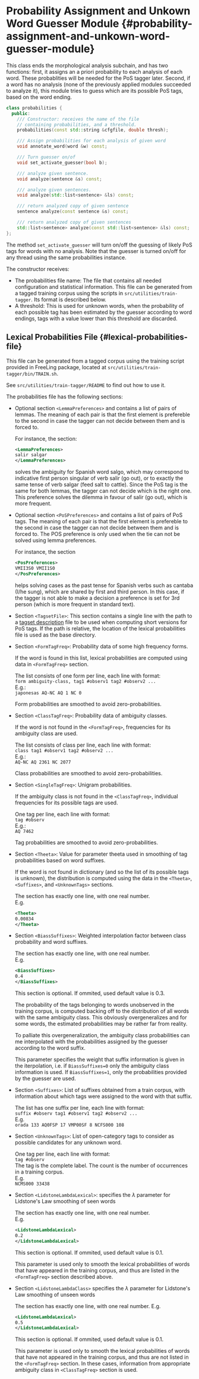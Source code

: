 # Probability Assignment and Unkown Word Guesser Module {#probability-assignment-and-unkown-word-guesser-module}

This class ends the morphological analysis subchain, and has two functions: first, it assigns an a priori probability to each analysis of each word. These probablities will be needed for the PoS tagger later. Second, if a word has no analysis (none of the previously applied modules succeeded to analyze it), this module tries to guess which are its possible PoS tags, based on the word ending.

```C++
class probabilities {
  public:
    /// Constructor: receives the name of the file
    // containing probabilities, and a threshold.
    probabilities(const std::string &cfgfile, double thresh);

    /// Assign probabilities for each analysis of given word
    void annotate_word(word &w) const;

    /// Turn guesser on/of
    void set_activate_guesser(bool b);

    /// analyze given sentence.
    void analyze(sentence &s) const;

    /// analyze given sentences.
    void analyze(std::list<sentence> &ls) const;

    /// return analyzed copy of given sentence
    sentence analyze(const sentence &s) const;

    /// return analyzed copy of given sentences
    std::list<sentence> analyze(const std::list<sentence> &ls) const;
};
```

The method `set_activate_guesser` will turn on/off the guessing of likely PoS tags for words with no analysis. Note that the guesser is turned on/off for any thread using the same probabilities instance.

The constructor receives:

*   The probabilities file name: The file that contains all needed configuration and statistical information. This file can be generated from a tagged training corpus using the scripts in `src/utilities/train-tagger`. Its format is described below.
*   A threshold: This is used for unknown words, when the probability of each possible tag has been estimated by the guesser according to word endings, tags with a value lower than this threshold are discarded.

## Lexical Probabilities File {#lexical-probabilities-file}

This file can be generated from a tagged corpus using the training script provided in FreeLing package, located at `src/utilities/train-tagger/bin/TRAIN.sh`.

See `src/utilities/train-tagger/README` to find out how to use it.

The probabilities file has the following sections:

*   Optional section `<LemmaPreferences>` and contains a list of pairs of lemmas. The meaning of each pair is that the first element is prefereble to the second in case the tagger can not decide between them and is forced to.

    For instance, the section:
    ```XML
    <LemmaPreferences>
    salir salgar
    </LemmaPreferences>
    ```

    solves the ambiguity for Spanish word salgo, which may correspond to indicative first person singular of verb salir (go out), or to exactly the same tense of verb salgar (feed salt to cattle). Since the PoS tag is the same for both lemmas, the tagger can not decide which is the right one. This preference solves the dilemma in favour of salir (go out), which is more frequent.

*   Optional section `<PoSPreferences>` and contains a list of pairs of PoS tags. The meaning of each pair is that the first element is prefereble to the second in case the tagger can not decide between them and is forced to. The POS preference is only used when the tie can not be solved using lemma preferences.

    For instance, the section
    ```XML
    <PosPreferences>
    VMII3S0 VMII1S0
    </PosPreferences>
    ```

    helps solving cases as the past tense for Spanish verbs such as cantaba (I/he sung), which are shared by first and third person. In this case, if the tagger is not able to make a decision a preference is set for 3rd person (which is more frequent in standard text).

*   Section `<TagsetFile>`: This section contains a single line with the path to a [tagset description](tagset.md) file to be used when computing short versions for PoS tags. If the path is relative, the location of the lexical probabilities file is used as the base directory.

*   Section `<FormTagFreq>`: Probability data of some high frequency forms.

    If the word is found in this list, lexical probabilities are computed using data in `<FormTagFreq>` section.

    The list consists of one form per line, each line with format:  
    `form ambiguity-class, tag1 #observ1 tag2 #observ2 ...`  
    E.g.:  
    `japonesas AQ-NC AQ 1 NC 0` 

    Form probabilities are smoothed to avoid zero-probabilities.

*   Section `<ClassTagFreq>`: Probability data of ambiguity classes.

    If the word is not found in the `<FormTagFreq>`, frequencies for its ambiguity class are used.

    The list consists of class per line, each line with format:  
    `class tag1 #observ1 tag2 #observ2 ...`  
    E.g.:  
    `AQ-NC AQ 2361 NC 2077`

    Class probabilities are smoothed to avoid zero-probabilities.

*   Section `<SingleTagFreq>`: Unigram probabilities.

    If the ambiguity class is not found in the `<ClassTagFreq>`, individual frequencies for its possible tags are used.

    One tag per line, each line with format:  
    `tag #observ`   
    E.g.:  
    `AQ 7462`

    Tag probabilities are smoothed to avoid zero-probabilities.

*   Section `<Theeta>`: Value for parameter theeta used in smoothing of tag probabilities based on word suffixes.

    If the word is not found in dictionary (and so the list of its possible tags is unknown), the distribution is computed using the data in the `<Theeta>`, `<Suffixes>`, and `<UnknownTags>` sections.

    The section has exactly one line, with one real number.  
    E.g.
    ```XML
    <Theeta>
    0.00834
    </Theeta>
    ```

*   Section `<BiassSuffixes>`: Weighted interpolation factor between class probability and word suffixes.

    The section has exactly one line, with one real number.  
    E.g. 
    ```XML
    <BiassSuffixes>
    0.4
    </BiassSuffixes>
    ```

    This section is optional. If ommited, used default value is 0.3.

    The probability of the tags belonging to words unobserved in the training corpus, is computed backing off to the distribution of all words with the same ambiguity class. This obviously overgeneralizes and for some words, the estimated probabilities may be rather far from reality.

    To palliate this overgeneralization, the ambiguity class probabilities can me interpolated with the probabilities assigned by the guesser according to the word suffix.

    This parameter specifies the weight that suffix information is given in the iterpolation, i.e. if `BiassSuffixes=0` only the ambiguity class information is used. If `BiassSuffixes=1`, only the probabilities provided by the guesser are used.

*   Section `<Suffixes>`: List of suffixes obtained from a train corpus, with information about which tags were assigned to the word with that suffix.

    The list has one suffix per line, each line with format:  
    `suffix #observ tag1 #observ1 tag2 #observ2 ...`  
    E.g.  
    `orada 133 AQ0FSP 17 VMP00SF 8 NCFS000 108` 

*   Section `<UnknownTags>`: List of open-category tags to consider as possible candidates for any unknown word.

    One tag per line, each line with format:  
    `tag #observ`   
    The tag is the complete label. The count is the number of occurrences in a training corpus.  
    E.g.  
    `NCMS000 33438`

*   Section `<LidstoneLambdaLexical>`: specifies the _λ_ parameter for Lidstone's Law smoothing of seen words

    The section has exactly one line, with one real number.  
    E.g. 
    ```XML
    <LidstoneLambdaLexical>
    0.2
    </LidstoneLambdaLexical>
    ```

    This section is optional. If ommited, used default value is 0.1.

    This parameter is used only to smooth the lexical probabilities of words that have appeared in the training corpus, and thus are listed in the `<FormTagFreq>` section described above.

*   Section `<LidstoneLambdaClass>` specifies the _λ_ parameter for Lidstone's Law smoothing of unseen words

    The section has exactly one line, with one real number.
    E.g. 
    ```XML
    <LidstoneLambdaLexical>
    0.5
    </LidstoneLambdaLexical>
    ```

    This section is optional. If ommited, used default value is 0.1.

    This parameter is used only to smooth the lexical probabilities of words that have not appeared in the training corpus, and thus are not listed in the `<FormTagFreq>` section. In these cases, information from appropriate ambiguity class in `<ClassTagFreq>` section is used.
